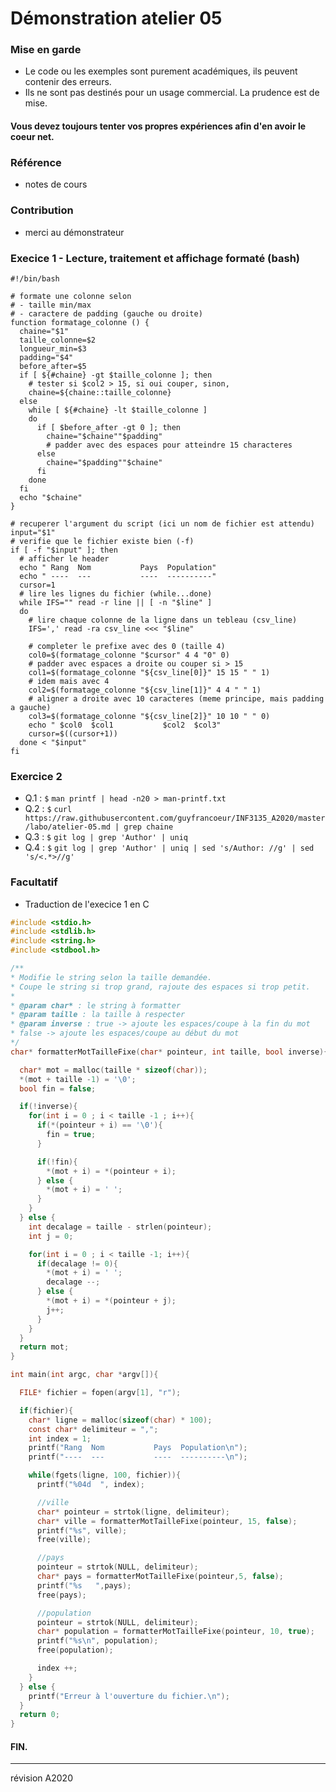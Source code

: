 # Démonstration atelier 05

### Mise en garde
 + Le code ou les exemples sont purement académiques, ils peuvent contenir des erreurs.
 + Ils ne sont pas destinés pour un usage commercial. La prudence est de mise.

#### Vous devez toujours tenter vos propres expériences afin d'en avoir le coeur net.

### Référence
 + notes de cours
 
### Contribution
 - merci au démonstrateur

### Execice 1 - Lecture, traitement et affichage formaté (bash)

```
#!/bin/bash

# formate une colonne selon
# - taille min/max
# - caractere de padding (gauche ou droite)
function formatage_colonne () {
  chaine="$1"
  taille_colonne=$2
  longueur_min=$3
  padding="$4"
  before_after=$5
  if [ ${#chaine} -gt $taille_colonne ]; then
    # tester si $col2 > 15, si oui couper, sinon,
    chaine=${chaine::taille_colonne}
  else
    while [ ${#chaine} -lt $taille_colonne ]
    do
      if [ $before_after -gt 0 ]; then
        chaine="$chaine""$padding"
        # padder avec des espaces pour atteindre 15 characteres
      else
        chaine="$padding""$chaine"
      fi
    done
  fi
  echo "$chaine"
}

# recuperer l'argument du script (ici un nom de fichier est attendu)
input="$1"
# verifie que le fichier existe bien (-f)
if [ -f "$input" ]; then
  # afficher le header
  echo " Rang  Nom           Pays  Population"
  echo " ----  ---           ----  ----------"
  cursor=1
  # lire les lignes du fichier (while...done)
  while IFS="" read -r line || [ -n "$line" ]
  do
    # lire chaque colonne de la ligne dans un tebleau (csv_line)
    IFS=',' read -ra csv_line <<< "$line"

    # completer le prefixe avec des 0 (taille 4)
    col0=$(formatage_colonne "$cursor" 4 4 "0" 0)
    # padder avec espaces a droite ou couper si > 15
    col1=$(formatage_colonne "${csv_line[0]}" 15 15 " " 1)
    # idem mais avec 4
    col2=$(formatage_colonne "${csv_line[1]}" 4 4 " " 1)
    # aligner a droite avec 10 caracteres (meme principe, mais padding a gauche)
    col3=$(formatage_colonne "${csv_line[2]}" 10 10 " " 0)
    echo " $col0  $col1           $col2  $col3"
    cursor=$((cursor+1))
  done < "$input"
fi
```

### Exercice 2
- Q.1 : `$` `man printf | head -n20 > man-printf.txt`
- Q.2 : `$` `curl https://raw.githubusercontent.com/guyfrancoeur/INF3135_A2020/master/labo/atelier-05.md | grep chaine`
- Q.3 : `$` `git log | grep 'Author' | uniq`
- Q.4 : `$` `git log | grep 'Author' | uniq | sed 's/Author: //g' | sed 's/<.*>//g'`


### Facultatif

- Traduction de l'execice 1 en C

```c
#include <stdio.h>
#include <stdlib.h>
#include <string.h>
#include <stdbool.h>

/**
* Modifie le string selon la taille demandée. 
* Coupe le string si trop grand, rajoute des espaces si trop petit.
*
* @param char* : le string à formatter
* @param taille : la taille à respecter
* @param inverse : true -> ajoute les espaces/coupe à la fin du mot 
* false -> ajoute les espaces/coupe au début du mot
*/
char* formatterMotTailleFixe(char* pointeur, int taille, bool inverse){

  char* mot = malloc(taille * sizeof(char));
  *(mot + taille -1) = '\0';
  bool fin = false;

  if(!inverse){
    for(int i = 0 ; i < taille -1 ; i++){
      if(*(pointeur + i) == '\0'){
        fin = true;
      } 

      if(!fin){
        *(mot + i) = *(pointeur + i);
      } else {
        *(mot + i) = ' ';
      }
    }
  } else {
    int decalage = taille - strlen(pointeur);
    int j = 0;

    for(int i = 0 ; i < taille -1; i++){
      if(decalage != 0){
        *(mot + i) = ' ';
        decalage --;
      } else {
        *(mot + i) = *(pointeur + j);
        j++;
      }
    }
  }
  return mot;
}

int main(int argc, char *argv[]){

  FILE* fichier = fopen(argv[1], "r");

  if(fichier){
    char* ligne = malloc(sizeof(char) * 100);
    const char* delimiteur = ",";
    int index = 1;
    printf("Rang  Nom           Pays  Population\n");
    printf("----  ---           ----  ----------\n");

    while(fgets(ligne, 100, fichier)){
      printf("%04d  ", index);

      //ville
      char* pointeur = strtok(ligne, delimiteur);
      char* ville = formatterMotTailleFixe(pointeur, 15, false);
      printf("%s", ville);
      free(ville);

      //pays
      pointeur = strtok(NULL, delimiteur);
      char* pays = formatterMotTailleFixe(pointeur,5, false);
      printf("%s   ",pays);
      free(pays);

      //population 
      pointeur = strtok(NULL, delimiteur);
      char* population = formatterMotTailleFixe(pointeur, 10, true);
      printf("%s\n", population);
      free(population);

      index ++;
    }
  } else {
    printf("Erreur à l'ouverture du fichier.\n");
  }
  return 0;
}
```


#### FIN.
---
révision A2020
